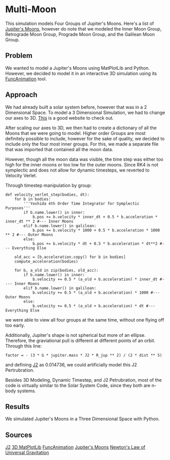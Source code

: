 # Multi-Moon
This simulation models Four Groups of Jupiter's Moons.
Here's a list of [Jupiter's Moons](https://science.nasa.gov/jupiter/jupiter-moons/all-jupiter-moons/), however do note that we modeled the Inner Moon Group, Retrograde Moon Group, Prograde Moon Group, and the Galilean Moon Group.
## Problem

We wanted to model a Jupiter's Moons using MatPlotLib and Python. However, we decided to model it in an interactive 3D simulation using its [FuncAnimation](https://matplotlib.org/stable/users/explain/animations/animations.html) tool.

## Approach

We had already built a solar system before, however that was in a 2 Dimensional Space. To model a 3 Dimensional Simulation, we had to change our axes to 3D. [This](https://matplotlib.org/stable/api/toolkits/mplot3d.html#module-mpl_toolkits.mplot3d) is a good website to check out.

After scaling our axes to 3D, we then had to create a dictionary of all the Moons that we were going to model. Higher order Groups are most definitely possible to include, however for the sake of quality, we decided to include only the four most inner groups. For this, we made a separate file that was imported that contained all the moon data.

However, though all the moon data was visible, the time step was either too high for the inner moons or too low for the outer moons. Since RK4 is not symplectic and does not allow for dynamic timesteps, we reverted to Velocity Verlet. 

Through timestep manipulation by group:
```
def velocity_verlet_step(bodies, dt):
    for b in bodies:
        '''Yoshida 4th Order Time Integrator for Symplectic Purposes'''
        if b.name.lower() in inner:
            b.pos += b.velocity * inner_dt + 0.5 * b.acceleration * inner_dt ** 2 #--- Inner Moons
        elif b.name.lower() in galilean:
            b.pos += b.velocity * 1000 + 0.5 * b.acceleration * 1000 ** 2 #--- Outer Moons
        else:
            b.pos += b.velocity * dt + 0.5 * b.acceleration * dt**2 #--- Everything Else

    old_acc = [b.acceleration.copy() for b in bodies]
    compute_acceleration(bodies)

    for b, a_old in zip(bodies, old_acc):
        if b.name.lower() in inner:
            b.velocity += 0.5 * (a_old + b.acceleration) * inner_dt #---- Inner Moons
        elif b.name.lower() in galilean:
            b.velocity += 0.5 * (a_old + b.acceleration) * 1000 #--- Outer Moons
        else:
            b.velocity += 0.5 * (a_old + b.acceleration) * dt #--- Everything Else
```
we were able to view all four groups at the same time, without one flying off too early.

Additionally, Jupiter's shape is not spherical but more of an ellipse. Therefore, the graviational pull is different at different points of an orbit.
Through this line:
```
factor = - (3 * G * jupiter.mass * J2 * R_jup ** 2) / (2 * dist ** 5)
```
and defining [J2](https://ai-solutions.com/_freeflyeruniversityguide/j2_perturbation.htm) as 0.014736, we could artificially model this J2 Pertrubration.

Besides 3D Modeling, Dynamic Timestep, and J2 Petrubration, most of the code is virtually similar to the Solar System Code, since they both are n-body systems.

## Results

We simulated Jupiter's Moons in a Three Dimensional Space with Python.

## Sources
[J2](https://ai-solutions.com/_freeflyeruniversityguide/j2_perturbation.htm)
[3D MatPlotLib](https://matplotlib.org/stable/api/toolkits/mplot3d.html#module-mpl_toolkits.mplot3d)
[FuncAnimation](https://matplotlib.org/stable/users/explain/animations/animations.html)
[Jupiter's Moons](https://science.nasa.gov/jupiter/jupiter-moons/all-jupiter-moons/)
[Newton's Law of Universal Gravitation](https://en.wikipedia.org/wiki/Newton%27s_law_of_universal_gravitation)
